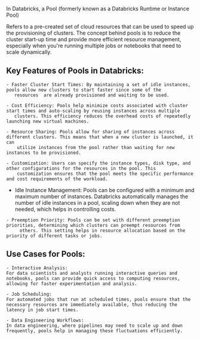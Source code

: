 In Databricks, a Pool (formerly known as a Databricks Runtime or Instance Pool)

Refers to a pre-created set of cloud resources that can be used to speed up the provisioning of clusters. The concept behind pools is to reduce the cluster start-up time and provide more efficient resource management, especially when you're running multiple jobs or notebooks that need to scale dynamically.

## Key Features of Pools in Databricks:

    - Faster Cluster Start Times: By maintaining a set of idle instances, pools allow new clusters to start faster since some of the 
       resources  are already provisioned and waiting to be used.

    - Cost Efficiency: Pools help minimize costs associated with cluster start times and auto-scaling by reusing instances across multiple 
       clusters. This efficiency reduces the overhead costs of repeatedly launching new virtual machines.

    - Resource Sharing: Pools allow for sharing of instances across different clusters. This means that when a new cluster is launched, it can 
        utilize instances from the pool rather than waiting for new instances to be provisioned.

    - Customization: Users can specify the instance types, disk type, and other configurations for the resources in the pool. This 
        customization ensures that the pool meets the specific performance and cost requirements of the workload.

   -  Idle Instance Management: Pools can be configured with a minimum and maximum number of instances. Databricks automatically manages the 
        number of idle instances in a pool, scaling down when they are not needed, which helps in controlling costs.

    - Preemption Priority: Pools can be set with different preemption priorities, determining which clusters can preempt resources from  
         others. This setting helps in resource allocation based on the priority of different tasks or jobs.

## Use Cases for Pools:

    - Interactive Analysis: 
    For data scientists and analysts running interactive queries and notebooks, pools can provide quick access to computing resources, allowing for faster experimentation and analysis.

    - Job Scheduling: 
    For automated jobs that run at scheduled times, pools ensure that the necessary resources are immediately available, thus reducing the latency in job start times.

    - Data Engineering Workflows: 
    In data engineering, where pipelines may need to scale up and down frequently, pools help in managing these fluctuations efficiently.